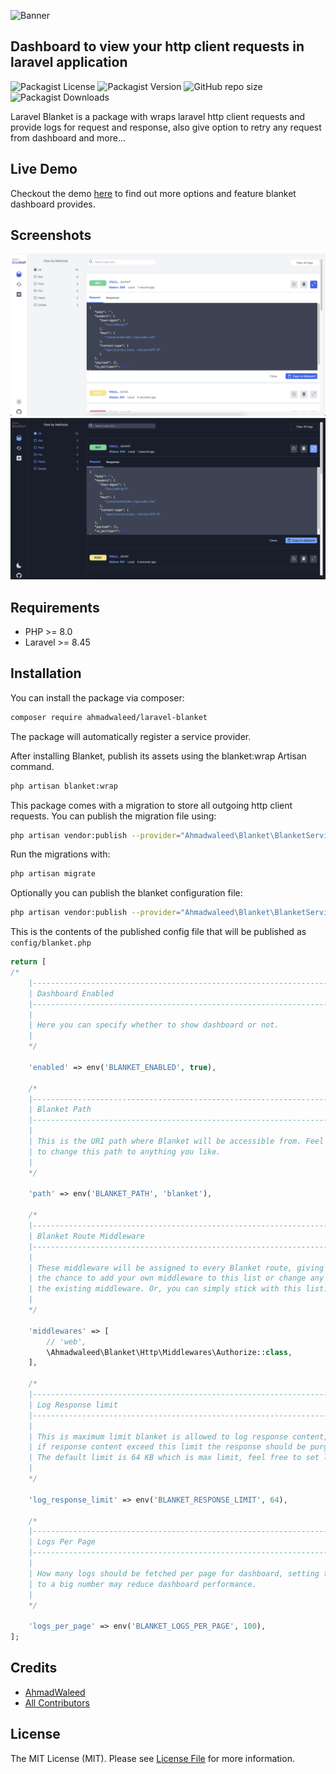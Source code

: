 ![Banner](https://banners.beyondco.de/Laravel%20Blanket.png?theme=light&packageManager=composer+require&packageName=ahmadwaleed%2Flaravel-blanket&pattern=architect&style=style_1&description=A+blanket+which+wraps+your+laravel+HTTP+client+and+provide+logs.&md=1&showWatermark=1&fontSize=100px&images=https%3A%2F%2Flaravel.com%2Fimg%2Flogomark.min.svg)

## Dashboard to view your http client requests in laravel application

![Packagist License](https://img.shields.io/packagist/l/ahmadwaleed/laravel-blanket?style=for-the-badge)
![Packagist Version](https://img.shields.io/packagist/v/ahmadwaleed/laravel-blanket?style=for-the-badge)
![GitHub repo size](https://img.shields.io/github/repo-size/ahmadwaleed/laravel-blanket?style=for-the-badge)
![Packagist Downloads](https://img.shields.io/packagist/dt/ahmadwaleed/laravel-blanket?style=for-the-badge)

Laravel Blanket is a package with wraps laravel http client requests and provide logs for request and response, also give option to retry any request from dashboard and more...

## Live Demo
Checkout the demo [here]() to find out more options and feature blanket dashboard provides.

## Screenshots
![screen shot light](https://github.com/ahmadwaleed/laravel-blanket/blob/main/screenshot-light.png?raw=true)
![screen shot dark](https://github.com/ahmadwaleed/laravel-blanket/blob/main/screenshot-dark.png?raw=true)

## Requirements

- PHP >= 8.0
- Laravel >= 8.45

## Installation

You can install the package via composer:

```bash
composer require ahmadwaleed/laravel-blanket
```

The package will automatically register a service provider.

After installing Blanket, publish its assets using the blanket:wrap Artisan command.

```bash
php artisan blanket:wrap
```

This package comes with a migration to store all outgoing http client requests. You can publish the migration file using:

```bash
php artisan vendor:publish --provider="Ahmadwaleed\Blanket\BlanketServiceProvider" --tag="blanket-migrations"
```

Run the migrations with:

```bash
php artisan migrate
```

Optionally you can publish the blanket configuration file:

```bash
php artisan vendor:publish --provider="Ahmadwaleed\Blanket\BlanketServiceProvider" --tag="blanket-config"
```

This is the contents of the published config file that will be published as `config/blanket.php`
```php
return [
/*
    |--------------------------------------------------------------------------
    | Dashboard Enabled
    |--------------------------------------------------------------------------
    |
    | Here you can specify whether to show dashboard or not.
    |
    */

    'enabled' => env('BLANKET_ENABLED', true),

    /*
    |--------------------------------------------------------------------------
    | Blanket Path
    |--------------------------------------------------------------------------
    |
    | This is the URI path where Blanket will be accessible from. Feel free
    | to change this path to anything you like.
    |
    */

    'path' => env('BLANKET_PATH', 'blanket'),

    /*
    |--------------------------------------------------------------------------
    | Blanket Route Middleware
    |--------------------------------------------------------------------------
    |
    | These middleware will be assigned to every Blanket route, giving you
    | the chance to add your own middleware to this list or change any of
    | the existing middleware. Or, you can simply stick with this list.
    |
    */

    'middlewares' => [
        // 'web',
        \Ahmadwaleed\Blanket\Http\Middlewares\Authorize::class,
    ],

    /*
    |--------------------------------------------------------------------------
    | Log Response limit
    |--------------------------------------------------------------------------
    |
    | This is maximum limit blanket is allowed to log response content,
    | if response content exceed this limit the response should be purged.
    | The default limit is 64 KB which is max limit, feel free to set lower limit.
    |
    */

    'log_response_limit' => env('BLANKET_RESPONSE_LIMIT', 64),

    /*
    |--------------------------------------------------------------------------
    | Logs Per Page
    |--------------------------------------------------------------------------
    |
    | How many logs should be fetched per page for dashboard, setting this option
    | to a big number may reduce dashboard performance.
    |
    */

    'logs_per_page' => env('BLANKET_LOGS_PER_PAGE', 100),
];
```

## Credits

- [AhmadWaleed](https://github.com/ahmadwaleed)
- [All Contributors]()

## License

The MIT License (MIT). Please see [License File](LICENSE.md) for more information.
